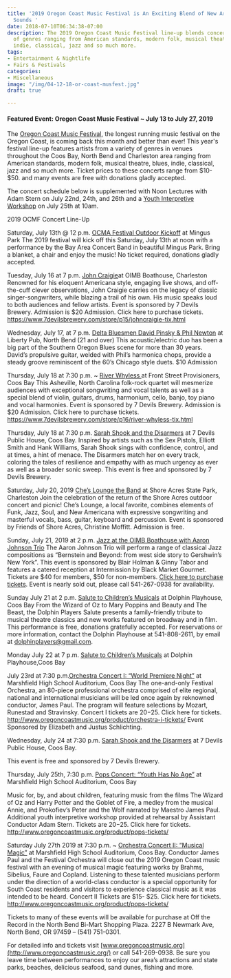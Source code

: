 ```yaml
---
title: '2019 Oregon Coast Music Festival is An Exciting Blend of New Artists and Familiar
  Sounds '
date: 2018-07-10T06:34:38-07:00
description: The 2019 Oregon Coast Music Festival line-up blends concerts from a variety
  of genres ranging from American standards, modern folk, musical theatre, blues,
  indie, classical, jazz and so much more.
tags:
- Entertainment & Nightlife
- Fairs & Festivals
categories:
- Miscellaneous
image: "/img/04-12-18-or-coast-musfest.jpg"
draft: true

---
```

#### Featured Event: Oregon Coast Music Festival \~ July 13 to July 27, 2019

The [Oregon Coast Music Festival](http://www.oregoncoastmusic.org/), the longest running music festival on the Oregon Coast, is coming back this month and better than ever! This year's festival line-up features artists from a variety of genres in venues throughout the Coos Bay, North Bend and Charleston area ranging from American standards, modern folk, musical theatre, blues, indie, classical, jazz and so much more. Ticket prices to these concerts range from $10- $50. and many events are free with donations gladly accepted.

The concert schedule below is supplemented with Noon Lectures with Adam Stern on July 22nd, 24th, and 26th and a [Youth Interpretive Workshop](http://www.oregoncoastmusic.org/youth-interpretive-workshop/) on July 25th at 10am.

2019 OCMF Concert Line-Up

Saturday, July 13th @ 12 p.m. [OCMA Festival Outdoor Kickoff](http://www.oregoncoastmusic.org/bay-area-concert-band-festival-kick-off/) at Mingus Park
The 2019 festival will kick off this Saturday, July 13th at noon with a performance by the Bay Area Concert Band in beautiful Mingus Park. Bring a blanket, a chair and enjoy the music! No ticket required, donations gladly accepted.

Tuesday, July 16 at 7 p.m. [John Craigie](http://www.oregoncoastmusic.org/john-craigie-at-the-boat-house/)at OIMB Boathouse, Charleston 
Renowned for his eloquent Americana style, engaging live shows, and off-the-cuff clever observations, John Craigie carries on the legacy of classic singer-songwriters, while blazing a trail of his own. His music speaks loud to both audiences and fellow artists. Event is sponsored by 7 Devils Brewery. Admission is $20 Admission. Click here to purchase tickets. https://www.7devilsbrewery.com/store/p15/johncraigie-tix.html

Wednesday, July 17, at 7 p.m. [Delta Bluesmen David Pinsky & Phil Newton](http://www.oregoncoastmusic.org/delta-bluesmen-david-pinsky-phil-newton/) at Liberty Pub, North Bend (21 and over)
This acoustic/electric duo has been a big part of the Southern Oregon Blues scene for more than 30 years. David’s propulsive guitar, welded with Phil’s harmonica chops, provide a steady groove reminiscent of the 60’s Chicago style duets. $10 Admission

Thursday, July 18 at 7:30 p.m. ~ [River Whyless ](http://www.oregoncoastmusic.org/river-whyless/) at Front Street Provisioners, Coos Bay
This Asheville, North Carolina folk-rock quartet will mesmerize audiences with exceptional songwriting and vocal talents as well as a special blend of violin, guitars, drums, harmonium, cello, banjo, toy piano and vocal harmonies. Event is sponsored by 7 Devils Brewery. Admission is $20 Admission. Click here to purchase tickets. https://www.7devilsbrewery.com/store/p16/river-whyless-tix.html

Thursday, July 18 at 7:30 p.m. [Sarah Shook and the Disarmers](http://www.oregoncoastmusic.org/sarah-shook-and-the-disarmers/) at 7 Devils Public House, Coos Bay.
Inspired by artists such as the Sex Pistols, Elliott Smith and Hank Williams, Sarah Shook sings with confidence, control, and at times, a hint of menace. The Disarmers match her on every track, coloring the tales of resilience and empathy with as much urgency as ever as well as a broader sonic sweep. This event is free and sponsored by 7 Devils Brewery.

Saturday, July 20, 2019  [Che’s Lounge the Band](http://www.oregoncoastmusic.org/ches-lounge-the-band-at-shore-acres/) at Shore Acres State Park, Charleston
Join the celebration of the return of the Shore Acres outdoor concert and picnic! Che’s Lounge, a local favorite, combines elements of Funk, Jazz, Soul, and New Americana with expressive songwriting and masterful vocals, bass, guitar, keyboard and percussion. Event is sponsored by Friends of Shore Acres, Christine Moffitt. Admission is free.

Sunday, July 21, 2019 at 2 p.m. [Jazz at the OIMB Boathouse with Aaron Johnson Trio](http://www.oregoncoastmusic.org/boat-house-concert-reception/) 
The Aaron Johnson Trio will perform a range of classical Jazz compositions as “Bernstein and Beyond: from west side story to Gershwin’s New York”.  This event is sponsored by Blair Holman & Ginny Tabor and features a catered reception at Intermission by Black Market Gourmet. Tickets are $40 for members, $50 for non-members. [Click here to purchase tickets](http://www.oregoncoastmusic.org/product/aaron-johnson-trio-at-the-oimb-boathouse/).  Event is nearly sold out, please call 541-267-0938 for availability.

Sunday July 21 at 2 p.m.  [Salute to Children’s Musicals](http://www.oregoncoastmusic.org/salute-to-childrens-musicals/) at Dolphin Playhouse, Coos Bay 
From the Wizard of Oz to Mary Poppins and Beauty and The Beast, the Dolphin Players Salute presents a family-friendly tribute to musical theatre classics and new works featured on broadway and in film. This performance is free, donations gratefully accepted. For reservations or more information, contact the Dolphin Playhouse at 541-808-2611, by email at dolphinplayers@gmail.com.

Monday July 22 at 7 p.m. [Salute to Children’s Musicals](http://www.oregoncoastmusic.org/salute-to-childrens-musicals/) at Dolphin Playhouse,Coos Bay

July 23rd at 7:30 p.m.[Orchestra Concert I: “World Premiere Night”](http://www.oregoncoastmusic.org/concert-i/) at Marshfield High School Auditorium, Coos Bay
The one-and-only Festival Orchestra, an 80-piece professional orchestra comprised of elite regional, national and international musicians will be led once again by reknowned conductor, James Paul. The program will feature selections by Mozart, Runestad and Stravinsky. Concert I tickets are $20-$25. Click here for tickets. http://www.oregoncoastmusic.org/product/orchestra-i-tickets/  Event Sponsored by Elizabeth and Justus Schlichting.

Wednesday, July 24 at 7:30 p.m. [Sarah Shook and the Disarmers](http://www.oregoncoastmusic.org/sarah-shook-and-the-disarmers/) at 7 Devils Public House, Coos Bay.

This event is free and sponsored by 7 Devils Brewery.

Thursday, July 25th, 7:30 p.m. [Pops Concert: “Youth Has No Age”](http://www.oregoncoastmusic.org/pops-concert/) at Marshfield High School Auditorium, Coos Bay

Music for, by, and about children, featuring music from the films The Wizard of Oz and Harry Potter and the Goblet of Fire, a medley from the musical Annie, and Prokofiev’s Peter and the Wolf narrated by Maestro James Paul. Additional youth interpretive workshop provided at rehearsal by Assistant Conductor Adam Stern. Tickets are $20-$25. Click here for tickets. http://www.oregoncoastmusic.org/product/pops-tickets/

Saturday July 27th 2019 at 7:30 p.m. \~ [Orchestra Concert II: “Musical Magic”](http://www.oregoncoastmusic.org/concert-ii/) at Marshfield High School Auditorium, Coos Bay.
Conductor James Paul and the Festival Orchestra will close out the 2019 Oregon Coast music festival with an evening of musical magic featuring works by Brahms, Sibelius, Faure and Copland. Listening to these talented musicians perform under the direction of a world-class conductor is a special opportunity for South Coast residents and visitors to experience classical music as it was intended to be heard. Concert II Tickets are $15- $25. Click here for tickets. http://www.oregoncoastmusic.org/product/pops-tickets/

Tickets to many of these events will be available for purchase at Off the Record in the North Bend Bi-Mart Shopping Plaza. 2227 B Newmark Ave, North Bend, OR  97459 – (541) 751-0301.

For detailed info and tickets visit [www.oregoncoastmusic.org](http://www.oregoncoastmusic.org/) or call 541-269-0938.
Be sure you leave time between performances to enjoy our area’s attractions and state parks, beaches, delicious seafood, sand dunes, fishing and more.